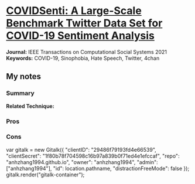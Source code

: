 # [COVIDSenti: A Large-Scale Benchmark Twitter Data Set for COVID-19 Sentiment Analysis](https://ieeexplore.ieee.org/document/9340540)
**Journal:** IEEE Transactions on Computational Social Systems 2021
**Keywords:** COVID-19, Sinophobia, Hate Speech, Twitter, 4chan

## My notes
### Summary

**Related Technique:** 

### Pros

### Cons


<link rel="stylesheet" href="https://cdn.jsdelivr.net/npm/gitalk@1/dist/gitalk.css">
<script src="https://cdn.jsdelivr.net/npm/gitalk@1/dist/gitalk.min.js"></script>
<div id="gitalk-container"></div>
var gitalk = new Gitalk({
  "clientID": "29486f79193fd4e66539",
  "clientSecret": "1f80b78f704598c16b97a839b0f71ed4e1efccaf",
  "repo": "anhzhang1994.github.io",
  "owner": "anhzhang1994",
  "admin": ["anhzhang1994"],
  "id": location.pathname,      
  "distractionFreeMode": false  
});
gitalk.render("gitalk-container");